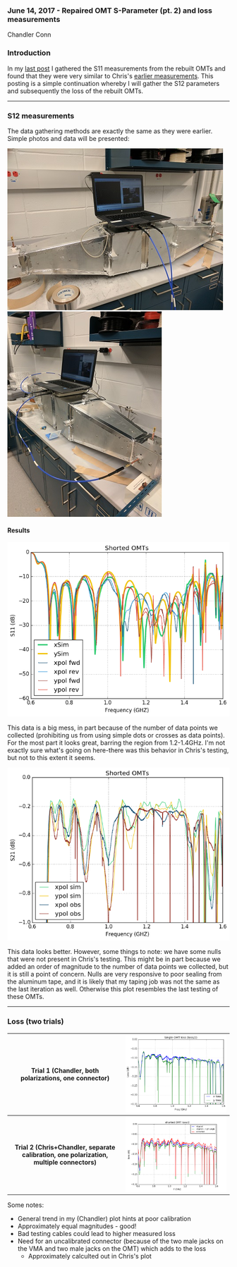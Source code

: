 ### June 14, 2017 - Repaired OMT S-Parameter (pt. 2) and loss measurements 
Chandler Conn

### Introduction
In my [last post](../20170612_Repaired_OMT/index.md "last measurements") I gathered the S11 measurements from the rebuilt OMTs and found that they were very similar to Chris's [earlier measurements](../20170321_new_omt/index.md "Click me! :)"). This posting is a simple continuation whereby I will gather the S12 parameters and subsequently the loss of the rebuilt OMTs.

---------------------------------------

### S12 measurements
The data gathering methods are exactly the same as they were earlier. Simple photos and data will be presented:

![alt-text](../20170612_Repaired_OMT/IMG_20170613_131550.jpg)
![alt-text](../20170612_Repaired_OMT/IMG_20170613_132352.jpg)

#### Results

![alt-text](../20170614_OMT_S12Loss/OMT_shorted_S11.png)

This data is a big mess, in part because of the number of data points we collected (prohibiting us from using simple dots or crosses as data points). For the most part it looks great, barring the region from 1.2-1.4GHz. I'm not exactly sure what's going on here-there was this behavior in Chris's testing, but not to this extent it seems.

![alt-text](../20170614_OMT_S12Loss/OMT_shorted_S21.png)

This data looks better. However, some things to note: we have some nulls that were not present in Chris's testing. This might be in part because we added an order of magnitude to the number of data points we collected, but it is still a point of concern. Nulls are very responsive to poor sealing from the aluminum tape, and it is likely that my taping job was not the same as the last iteration as well. Otherwise this plot resembles the last testing of these OMTs.

--------------------------------------

### Loss (two trials)
|Trial 1 (Chandler, both polarizations, one connector) | ![alt-text](../20170614_OMT_S12Loss/lossms.png) |
|:----: | :----: |
| **Trial 2 (Chris+Chandler, separate calibration, one polarization, multiple connectors)** | ![alt-text](../20170614_OMT_S12Loss/20170615_loss_meas.png) |

Some notes:
 * General trend in my (Chandler) plot hints at poor calibration
 * Approximately equal magnitudes - good!
 * Bad testing cables could lead to higher measured loss
 * Need for an uncalibrated connector (because of the two male jacks on the VMA and two male jacks on the OMT) which adds to the loss
    * Approximately calculted out in Chris's plot
